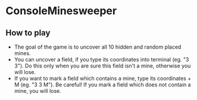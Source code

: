 # ConsoleMinesweeper

## How to play

- The goal of the game is to uncover all 10 hidden and random placed mines.
- You can uncover a field, if you type its coordinates into terminal (eg. "3 3"). Do this only when you are sure this field isn't a mine, otherwise you will lose.
- If you want to mark a field which contains a mine, type its coordinates + M (eg. "3 3 M"). Be careful! If you mark a field which does not contain a mine, you will lose.
